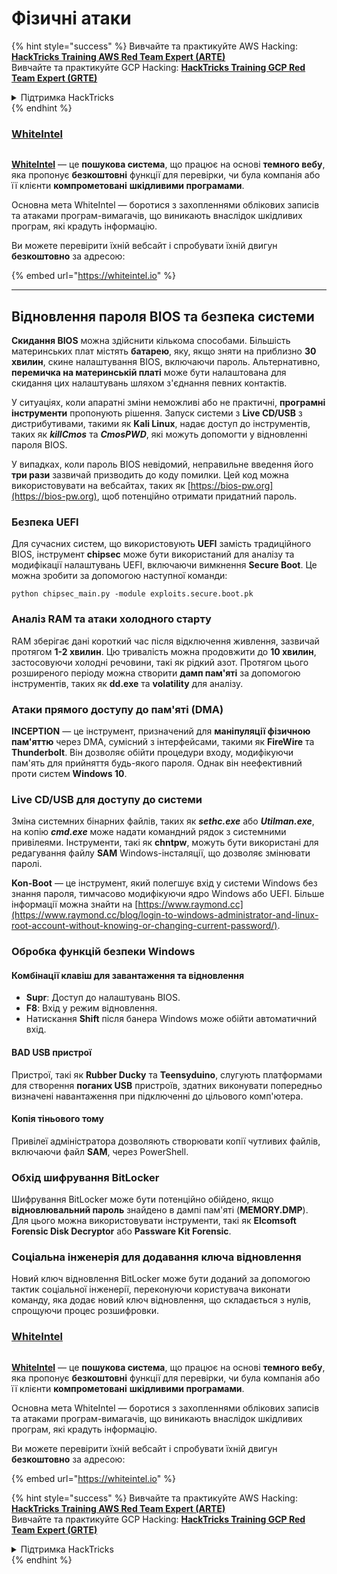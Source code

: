 # Фізичні атаки

{% hint style="success" %}
Вивчайте та практикуйте AWS Hacking:<img src="/.gitbook/assets/arte.png" alt="" data-size="line">[**HackTricks Training AWS Red Team Expert (ARTE)**](https://training.hacktricks.xyz/courses/arte)<img src="/.gitbook/assets/arte.png" alt="" data-size="line">\
Вивчайте та практикуйте GCP Hacking: <img src="/.gitbook/assets/grte.png" alt="" data-size="line">[**HackTricks Training GCP Red Team Expert (GRTE)**<img src="/.gitbook/assets/grte.png" alt="" data-size="line">](https://training.hacktricks.xyz/courses/grte)

<details>

<summary>Підтримка HackTricks</summary>

* Перевірте [**плани підписки**](https://github.com/sponsors/carlospolop)!
* **Приєднуйтесь до** 💬 [**групи Discord**](https://discord.gg/hRep4RUj7f) або [**групи Telegram**](https://t.me/peass) або **слідкуйте** за нами в **Twitter** 🐦 [**@hacktricks\_live**](https://twitter.com/hacktricks\_live)**.**
* **Діліться хакерськими трюками, надсилаючи PR до** [**HackTricks**](https://github.com/carlospolop/hacktricks) та [**HackTricks Cloud**](https://github.com/carlospolop/hacktricks-cloud) репозиторіїв на GitHub.

</details>
{% endhint %}

### [WhiteIntel](https://whiteintel.io)

<figure><img src="/.gitbook/assets/image (1224).png" alt=""><figcaption></figcaption></figure>

[**WhiteIntel**](https://whiteintel.io) — це **пошукова система**, що працює на основі **темного вебу**, яка пропонує **безкоштовні** функції для перевірки, чи була компанія або її клієнти **компрометовані** **шкідливими програмами**.

Основна мета WhiteIntel — боротися з захопленнями облікових записів та атаками програм-вимагачів, що виникають внаслідок шкідливих програм, які крадуть інформацію.

Ви можете перевірити їхній вебсайт і спробувати їхній двигун **безкоштовно** за адресою:

{% embed url="https://whiteintel.io" %}

---

## Відновлення пароля BIOS та безпека системи

**Скидання BIOS** можна здійснити кількома способами. Більшість материнських плат містять **батарею**, яку, якщо зняти на приблизно **30 хвилин**, скине налаштування BIOS, включаючи пароль. Альтернативно, **перемичка на материнській платі** може бути налаштована для скидання цих налаштувань шляхом з'єднання певних контактів.

У ситуаціях, коли апаратні зміни неможливі або не практичні, **програмні інструменти** пропонують рішення. Запуск системи з **Live CD/USB** з дистрибутивами, такими як **Kali Linux**, надає доступ до інструментів, таких як **_killCmos_** та **_CmosPWD_**, які можуть допомогти у відновленні пароля BIOS.

У випадках, коли пароль BIOS невідомий, неправильне введення його **три рази** зазвичай призводить до коду помилки. Цей код можна використовувати на вебсайтах, таких як [https://bios-pw.org](https://bios-pw.org), щоб потенційно отримати придатний пароль.

### Безпека UEFI

Для сучасних систем, що використовують **UEFI** замість традиційного BIOS, інструмент **chipsec** може бути використаний для аналізу та модифікації налаштувань UEFI, включаючи вимкнення **Secure Boot**. Це можна зробити за допомогою наступної команди:

`python chipsec_main.py -module exploits.secure.boot.pk`

### Аналіз RAM та атаки холодного старту

RAM зберігає дані короткий час після відключення живлення, зазвичай протягом **1-2 хвилин**. Цю тривалість можна продовжити до **10 хвилин**, застосовуючи холодні речовини, такі як рідкий азот. Протягом цього розширеного періоду можна створити **дамп пам'яті** за допомогою інструментів, таких як **dd.exe** та **volatility** для аналізу.

### Атаки прямого доступу до пам'яті (DMA)

**INCEPTION** — це інструмент, призначений для **маніпуляції фізичною пам'яттю** через DMA, сумісний з інтерфейсами, такими як **FireWire** та **Thunderbolt**. Він дозволяє обійти процедури входу, модифікуючи пам'ять для прийняття будь-якого пароля. Однак він неефективний проти систем **Windows 10**.

### Live CD/USB для доступу до системи

Зміна системних бінарних файлів, таких як **_sethc.exe_** або **_Utilman.exe_**, на копію **_cmd.exe_** може надати командний рядок з системними привілеями. Інструменти, такі як **chntpw**, можуть бути використані для редагування файлу **SAM** Windows-інсталяції, що дозволяє змінювати паролі.

**Kon-Boot** — це інструмент, який полегшує вхід у системи Windows без знання пароля, тимчасово модифікуючи ядро Windows або UEFI. Більше інформації можна знайти на [https://www.raymond.cc](https://www.raymond.cc/blog/login-to-windows-administrator-and-linux-root-account-without-knowing-or-changing-current-password/).

### Обробка функцій безпеки Windows

#### Комбінації клавіш для завантаження та відновлення

- **Supr**: Доступ до налаштувань BIOS.
- **F8**: Вхід у режим відновлення.
- Натискання **Shift** після банера Windows може обійти автоматичний вхід.

#### BAD USB пристрої

Пристрої, такі як **Rubber Ducky** та **Teensyduino**, слугують платформами для створення **поганих USB** пристроїв, здатних виконувати попередньо визначені навантаження при підключенні до цільового комп'ютера.

#### Копія тіньового тому

Привілеї адміністратора дозволяють створювати копії чутливих файлів, включаючи файл **SAM**, через PowerShell.

### Обхід шифрування BitLocker

Шифрування BitLocker може бути потенційно обійдено, якщо **відновлювальний пароль** знайдено в дампі пам'яті (**MEMORY.DMP**). Для цього можна використовувати інструменти, такі як **Elcomsoft Forensic Disk Decryptor** або **Passware Kit Forensic**.

### Соціальна інженерія для додавання ключа відновлення

Новий ключ відновлення BitLocker може бути доданий за допомогою тактик соціальної інженерії, переконуючи користувача виконати команду, яка додає новий ключ відновлення, що складається з нулів, спрощуючи процес розшифровки.

### [WhiteIntel](https://whiteintel.io)

<figure><img src="/.gitbook/assets/image (1224).png" alt=""><figcaption></figcaption></figure>

[**WhiteIntel**](https://whiteintel.io) — це **пошукова система**, що працює на основі **темного вебу**, яка пропонує **безкоштовні** функції для перевірки, чи була компанія або її клієнти **компрометовані** **шкідливими програмами**.

Основна мета WhiteIntel — боротися з захопленнями облікових записів та атаками програм-вимагачів, що виникають внаслідок шкідливих програм, які крадуть інформацію.

Ви можете перевірити їхній вебсайт і спробувати їхній двигун **безкоштовно** за адресою:

{% embed url="https://whiteintel.io" %}

{% hint style="success" %}
Вивчайте та практикуйте AWS Hacking:<img src="/.gitbook/assets/arte.png" alt="" data-size="line">[**HackTricks Training AWS Red Team Expert (ARTE)**](https://training.hacktricks.xyz/courses/arte)<img src="/.gitbook/assets/arte.png" alt="" data-size="line">\
Вивчайте та практикуйте GCP Hacking: <img src="/.gitbook/assets/grte.png" alt="" data-size="line">[**HackTricks Training GCP Red Team Expert (GRTE)**<img src="/.gitbook/assets/grte.png" alt="" data-size="line">](https://training.hacktricks.xyz/courses/grte)

<details>

<summary>Підтримка HackTricks</summary>

* Перевірте [**плани підписки**](https://github.com/sponsors/carlospolop)!
* **Приєднуйтесь до** 💬 [**групи Discord**](https://discord.gg/hRep4RUj7f) або [**групи Telegram**](https://t.me/peass) або **слідкуйте** за нами в **Twitter** 🐦 [**@hacktricks\_live**](https://twitter.com/hacktricks\_live)**.**
* **Діліться хакерськими трюками, надсилаючи PR до** [**HackTricks**](https://github.com/carlospolop/hacktricks) та [**HackTricks Cloud**](https://github.com/carlospolop/hacktricks-cloud) репозиторіїв на GitHub.

</details>
{% endhint %}

